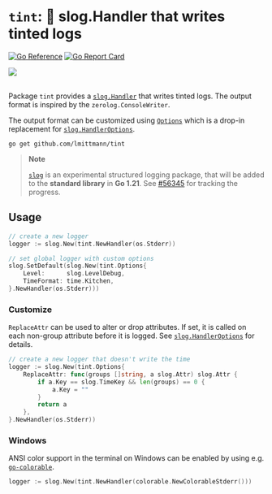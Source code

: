 # `tint`: 🌈 **slog.Handler** that writes tinted logs

[![Go Reference](https://pkg.go.dev/badge/github.com/lmittmann/tint.svg)](https://pkg.go.dev/github.com/lmittmann/tint)
[![Go Report Card](https://goreportcard.com/badge/github.com/lmittmann/tint)](https://goreportcard.com/report/github.com/lmittmann/tint)

<picture>
    <source media="(prefers-color-scheme: dark)" srcset="https://user-images.githubusercontent.com/3458786/230217128-1ccce237-bf6c-42f5-b026-a86720541584.png">
    <source media="(prefers-color-scheme: light)" srcset="https://user-images.githubusercontent.com/3458786/230217128-1ccce237-bf6c-42f5-b026-a86720541584.png">
    <img src="https://user-images.githubusercontent.com/3458786/230217128-1ccce237-bf6c-42f5-b026-a86720541584.png">
</picture>
<br>
<br>

Package `tint` provides a [`slog.Handler`](https://pkg.go.dev/golang.org/x/exp/slog#Handler) that writes tinted logs. The output format is inspired by the `zerolog.ConsoleWriter`.

The output format can be customized using [`Options`](https://pkg.go.dev/github.com/lmittmann/tint#Options) which is a drop-in replacement for [`slog.HandlerOptions`](https://pkg.go.dev/golang.org/x/exp/slog#HandlerOptions).

```
go get github.com/lmittmann/tint
```

> **Note**
>
> [`slog`](https://pkg.go.dev/golang.org/x/exp/slog) is an experimental structured logging package, that will be added to the **standard library** in **Go 1.21**. See [#56345](https://github.com/golang/go/issues/56345) for tracking the progress.


## Usage

```go
// create a new logger
logger := slog.New(tint.NewHandler(os.Stderr))

// set global logger with custom options
slog.SetDefault(slog.New(tint.Options{
	Level:      slog.LevelDebug,
	TimeFormat: time.Kitchen,
}.NewHandler(os.Stderr)))
```

### Customize

`ReplaceAttr` can be used to alter or drop attributes. If set, it is called on
each non-group attribute before it is logged. See [`slog.HandlerOptions`](https://pkg.go.dev/golang.org/x/exp/slog#HandlerOptions)
for details.

```go
// create a new logger that doesn't write the time
logger := slog.New(tint.Options{
	ReplaceAttr: func(groups []string, a slog.Attr) slog.Attr {
		if a.Key == slog.TimeKey && len(groups) == 0 {
			a.Key = ""
		}
		return a
	},
}.NewHandler(os.Stderr))
```

### Windows

ANSI color support in the terminal on Windows can be enabled by using e.g. [`go-colorable`](https://github.com/mattn/go-colorable).

```go
logger := slog.New(tint.NewHandler(colorable.NewColorableStderr()))
```
